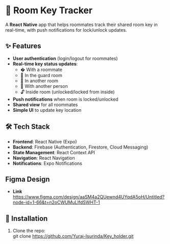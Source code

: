 # 🔑 Room Key Tracker  

A **React Native** app that helps roommates track their shared room key in real-time, with push notifications for lock/unlock updates.  



## ✨ Features  
- **User authentication** (login/logout for roommates)  
- **Real-time key status updates**:  
  - � With a roommate  
  - 🏨 In the guard room  
  - 🚪 In another room  
  - 👤 With another person  
  - 🔓 Inside room (unlocked/locked from inside)  
- **Push notifications** when room is locked/unlocked  
- **Shared view** for all roommates  
- **Simple UI** to update key location  



## 🛠 Tech Stack  
- **Frontend**: React Native (Expo)  
- **Backend**: Firebase (Authentication, Firestore, Cloud Messaging)  
- **State Management**: React Context API  
- **Navigation**: React Navigation  
- **Notifications**: Expo Notifications  


## Figma Design
- **Link** https://www.figma.com/design/aaSM4a2QUewnd4UYqdA5oH/Untitled?node-id=1-66&t=n2oCWUMuLIfdSWHT-1


## 📲 Installation  
1. Clone the repo:  
   git clone https://github.com/Yuraj-Isurinda/Key_holder.git
